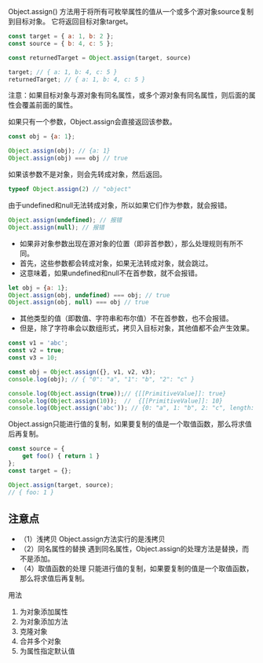 Object.assign() 方法用于将所有可枚举属性的值从一个或多个源对象source复制到目标对象。
它将返回目标对象target。
```js
const target = { a: 1, b: 2 };
const source = { b: 4, c: 5 };

const returnedTarget = Object.assign(target, source)

target; // { a: 1, b: 4, c: 5 }
returnedTarget; // { a: 1, b: 4, c: 5 }

```
注意：如果目标对象与源对象有同名属性，或多个源对象有同名属性，则后面的属性会覆盖前面的属性。

如果只有一个参数，Object.assign会直接返回该参数。
```js
const obj = {a: 1};

Object.assign(obj); // {a: 1}
Object.assign(obj) === obj // true
```
如果该参数不是对象，则会先转成对象，然后返回。
```js
typeof Object.assign(2) // "object"
```
 由于undefined和null无法转成对象，所以如果它们作为参数，就会报错。
```js
Object.assign(undefined); // 报错
Object.assign(null); // 报错
```
* 如果非对象参数出现在源对象的位置（即非首参数），那么处理规则有所不同。
* 首先，这些参数都会转成对象，如果无法转成对象，就会跳过。
* 这意味着，如果undefined和null不在首参数，就不会报错。
```js
let obj = {a: 1};
Object.assign(obj, undefined) === obj; // true
Object.assign(obj, null) === obj // true

```
* 其他类型的值（即数值、字符串和布尔值）不在首参数，也不会报错。
* 但是，除了字符串会以数组形式，拷贝入目标对象，其他值都不会产生效果。

```js
const v1 = 'abc';
const v2 = true;
const v3 = 10;

const obj = Object.assign({}, v1, v2, v3);
console.log(obj); // { "0": "a", "1": "b", "2": "c" }

console.log(Object.assign(true));// {[[PrimitiveValue]]: true}
console.log(Object.assign(10));  //  {[[PrimitiveValue]]: 10}
console.log(Object.assign('abc')); // {0: "a", 1: "b", 2: "c", length: 3, [[PrimitiveValue]]: "abc"}
```
Object.assign只能进行值的复制，如果要复制的值是一个取值函数，那么将求值后再复制。
```js
const source = {
    get foo() { return 1 }
};
const target = {};

Object.assign(target, source);
// { foo: 1 }
```
## 注意点
+ （1）浅拷贝 Object.assign方法实行的是浅拷贝
+ （2）同名属性的替换 遇到同名属性，Object.assign的处理方法是替换，而不是添加。
+ （4）取值函数的处理 只能进行值的复制，如果要复制的值是一个取值函数，那么将求值后再复制。

用法
1. 为对象添加属性
2. 为对象添加方法
3. 克隆对象
4. 合并多个对象
5. 为属性指定默认值
